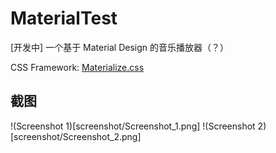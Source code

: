 # MaterialTest

[开发中]
一个基于 Material Design 的音乐播放器（？）

CSS Framework: [Materialize.css](http://materializecss.com/)

## 截图
!(Screenshot 1)[screenshot/Screenshot_1.png]
!(Screenshot 2)[screenshot/Screenshot_2.png]